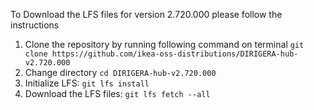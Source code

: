 To Download the LFS files for version 2.720.000 please follow the instructions

1. Clone the repository by running following command on terminal `git clone https://github.com/ikea-oss-distributions/DIRIGERA-hub-v2.720.000`
2. Change directory `cd DIRIGERA-hub-v2.720.000`
3. Initialize LFS: `git lfs install`
4. Download the LFS files: `git lfs fetch --all`
